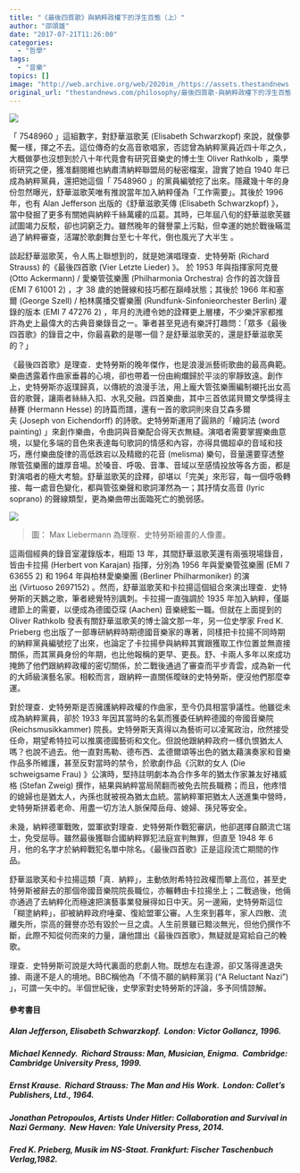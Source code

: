 ```yaml
---
title: "《最後四首歌》與納粹政權下的浮生百態（上）"
author: "邵頌雄"
date: "2017-07-21T11:26:00"
categories:
  - "哲學"
tags:
  - "音樂"
topics: []
image: "http://web.archive.org/web/2020im_/https://assets.thestandnews.com/media/photos/DDD_uUA3D.png"
original_url: "thestandnews.com/philosophy/最後四首歌-與納粹政權下的浮生百態-上"
---
```

![](http://web.archive.org/web/2020im_/https://assets.thestandnews.com/media/photos/DDD_uUA3D.png)

「 7548960 」這組數字，對舒華滋歌芙 (Elisabeth Schwarzkopf) 來說，就像夢魘一樣，揮之不去。這位傳奇的女高音歌唱家，否認曾為納粹黨員近四十年之久，大概做夢也沒想到於八十年代竟會有研究音樂史的博士生 Oliver Rathkolb ，乘學術研究之便，獲准翻閱維也納肅清納粹聯盟局的秘密檔案，證實了她自 1940 年已成為納粹黨員，還把她這個「 7548960 」的黨員編號挖了出來。隱藏幾十年的身份忽然曝光，舒華滋歌芙唯有推說當年加入納粹僅為「工作需要」。其後於 1996 年，也有 Alan Jefferson 出版的《舒華滋歌芙傳 (Elisabeth Schwarzkopf) 》，當中發掘了更多有關她與納粹千絲萬縷的瓜葛。其時，已年屆八旬的舒華滋歌芙雖試圖竭力反駁，卻也詞窮乏力。雖然晚年的聲譽蒙上污點，但幸運的她於戰後瞞混過了納粹審查，活躍於歌劇舞台至七十年代，倒也風光了大半生 。

談起舒華滋歌芙，令人馬上聯想到的，就是她演唱理查．史特勞斯 (Richard Strauss) 的《最後四首歌 (Vier Letzte Lieder) 》。 於 1953 年與指揮家阿克曼 (Otto Ackermann) / 愛樂管弦樂團 (Philharmonia Orchestra) 合作的首次錄音 (EMI 7 61001 2) ，才 38 歲的她聲線和技巧都在巔峰狀態；其後於 1966 年和塞爾 (George Szell) / 柏林廣播交響樂團 (Rundfunk-Sinfonieorchester Berlin) 灌錄的版本 (EMI 7 47276 2) ，年月的洗禮令她的詮釋更上層樓，不少樂評家都推許為史上最偉大的古典音樂錄音之一。筆者甚至見過有樂評打趣問：「眾多《最後四首歌》的錄音之中，你最喜歡的是哪一個？是舒華滋歌芙的，還是舒華滋歌芙的？」

《最後四首歌》是理查．史特勞斯的晚年傑作，也是浪漫派藝術歌曲的最高典範。樂曲透露着作曲家垂暮的心境，卻也帶着一份由絢爛歸於平淡的寧靜致遠。創作上，史特勞斯亦返璞歸真，以傳統的浪漫手法，用上龐大管弦樂團編制襯托出女高音的歌聲，讓兩者絲絲入扣、水乳交融。四首樂曲，其中三首依諾貝爾文學獎得主赫賽 (Hermann Hesse) 的詩篇而譜，還有一首的歌詞則來自艾森多爾夫 (Joseph von Eichendorff) 的詩歌。史特勞斯運用了圓熟的「繪詞法 (word painting) 」來創作樂曲，令曲詞與音樂配合得天衣無縫。演唱者需要掌握樂曲意境，以變化多端的音色來表達每句歌詞的情感和內容，亦得具備超卓的音域和技巧，應付樂曲旋律的高低跌宕以及精緻的花音 (melisma) 樂句，音量還要穿透整隊管弦樂團的雄厚音場。於嗓音、呼吸、音準、音域以至感情投放等各方面，都是對演唱者的極大考驗。舒華滋歌芙的詮釋，卻堪以「完美」來形容，每一個呼吸轉接、每一處音色變化，都與管弦樂聲和歌詞渾然為一；其抒情女高音 (lyric soprano) 的聲線類型，更為樂曲帶出面臨死亡的脆弱感。

![](http://web.archive.org/web/2020im_/https://assets.thestandnews.com/media/photos/image1_IGuZV.jpg)
> 圖： Max Liebermann 為理察．史特勞斯繪畫的人像畫。

這兩個經典的錄音室灌錄版本，相距 13 年，其間舒華滋歌芙還有兩張現場錄音，皆由卡拉揚 (Herbert von Karajan) 指揮，分別為 1956 年與愛樂管弦樂團 (EMI 7 63655 2) 和 1964 年與柏林愛樂樂團 (Berliner Philharmoniker) 的演出 (Virtuoso 2697152) 。然而，舒華滋歌芙和卡拉揚這個組合來演出理查．史特勞斯的天鵝之歌，筆者總覺特別諷刺。卡拉揚一直強調於 1935 年加入納粹，僅屬禮節上的需要，以便成為德國亞琛 (Aachen) 音樂總監一職。但就在上面提到的 Oliver Rathkolb 發表有關舒華滋歌芙的博士論文那一年，另一位史學家 Fred K. Prieberg 也出版了一部專研納粹時期德國音樂家的專著，同樣把卡拉揚不同時期的納粹黨員編號挖了出來，也論定了卡拉揚參與納粹其實跟獲取工作位置並無直接關係，而其黨員身份的年期，也比他報稱的更早、更長。舒、卡兩人多年以來成功掩飾了他們跟納粹政權的密切關係，於二戰後通過了審查而平步青雲，成為新一代的大師級演藝名家。相較而言，跟納粹一直關係曖昧的史特勞斯，便沒他們那麼幸運。

對於理查．史特勞斯是否擁護納粹政權的作曲家，至今仍具相當爭議性。他雖從未成為納粹黨員，卻於 1933 年因其當時的名氣而獲委任納粹德國的帝國音樂院 (Reichsmusikkammer) 院長。史特勞斯天真得以為藝術可以凌駕政治，欣然接受任命，期望希特拉可以推廣德國藝術和文化。但說他跟納粹政府一樣仇恨猶太人嗎？也說不過去。他一直對馬勒、德布西、孟德爾頌等出色的猶太藉演奏家和音樂作品多所維護，甚至反對當時的禁令，於歌劇作品《沉默的女人 (Die schweigsame Frau) 》公演時，堅持註明劇本為合作多年的猶太作家兼友好褚威格 (Stefan Zweig) 撰作，結果與納粹當局鬧翻而被免去院長職務；而且，他疼惜的媳婦也是猶太人，內孫也就被視為猶太血統。當納粹軍把猶太人送進集中營時，史特勞斯拼着老命、用盡一切方法人脈保障岳母、媳婦、孫兒等安全。

未幾，納粹德軍戰敗，盟軍欲對理查．史特勞斯作戰犯審訊，他卻選擇自願流亡瑞士，免受屈辱。雖然最後獲聯合國納粹罪犯法庭宣判無罪，但直至 1948 年 6 月，他的名字才於納粹戰犯名單中除名。《最後四首歌》正是這段流亡期間的作品。

舒華滋歌芙和卡拉揚這類「真．納粹」，主動依附希特拉政權而攀上高位，甚至史特勞斯被辭去的那個帝國音樂院院長職位，亦輾轉由卡拉揚坐上；二戰過後，他倆亦通過了去納粹化而極速把演藝事業發展得如日中天。另一邊廂，史特勞斯這位「糊塗納粹」，卻被納粹政府唾棄、復給盟軍公審。人生來到暮年，家人四散、流離失所，崇高的聲譽亦恐有毀於一旦之虞。人生前景雖已黯淡無光，但他仍撰作不斷，此際不知從何而來的力量，讓他譜出《最後四首歌》，無疑就是寫給自己的輓歌。

理查．史特勞斯可說是大時代裏面的悲劇人物。既想左右逢源，卻又落得進退失據、兩邊不是人的境地。BBC稱他為「不情不願的納粹黨羽 (“A Reluctant Nazi”) 」，可謂一矢中的。半個世紀後，史學家對史特勞斯的評論，多予同情諒解。

#### **參考書目**

##### Alan Jefferson, Elisabeth Schwarzkopf.  London: Victor Gollancz, 1996.

##### Michael Kennedy.  Richard Strauss: Man, Musician, Enigma.  Cambridge: Cambridge University Press, 1999.

##### Ernst Krause.  Richard Strauss: The Man and His Work.  London: Collet’s Publishers, Ltd., 1964.

##### Jonathan Petropoulos, Artists Under Hitler: Collaboration and Survival in Nazi Germany.  New Haven: Yale University Press, 2014.

##### Fred K. Prieberg, Musik im NS-Staat. Frankfurt: Fischer Taschenbuch Verlag,1982.